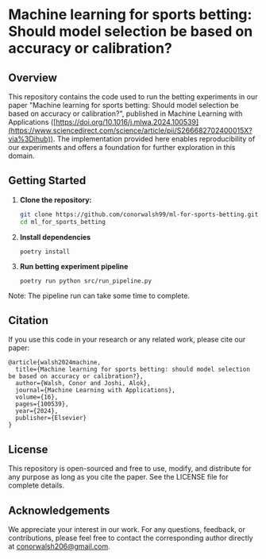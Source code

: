 # Machine learning for sports betting: Should model selection be based on accuracy or calibration?

## Overview

This repository contains the code used to run the betting experiments in our paper "Machine learning for sports betting: Should model selection be based on accuracy or calibration?", published in Machine Learning with Applications ([https://doi.org/10.1016/j.mlwa.2024.100539](https://www.sciencedirect.com/science/article/pii/S266682702400015X?via%3Dihub)). The implementation provided here enables reproducibility of our experiments and offers a foundation for further exploration in this domain.

## Getting Started

1. **Clone the repository:**

   ```bash
   git clone https://github.com/conorwalsh99/ml-for-sports-betting.git
   cd ml_for_sports_betting
    ```
    
2. **Install dependencies**
    ```
    poetry install
    ```
    
3. **Run betting experiment pipeline**
    ```
    poetry run python src/run_pipeline.py
    ```

Note: The pipeline run can take some time to complete.

## Citation
If you use this code in your research or any related work, please cite our paper:
```
@article{walsh2024machine,
  title={Machine learning for sports betting: should model selection be based on accuracy or calibration?},
  author={Walsh, Conor and Joshi, Alok},
  journal={Machine Learning with Applications},
  volume={16},
  pages={100539},
  year={2024},
  publisher={Elsevier}
}
```

## License

This repository is open-sourced and free to use, modify, and distribute for any purpose as long as you cite the paper. See the LICENSE file for complete details.

## Acknowledgements

We appreciate your interest in our work. For any questions, feedback, or contributions, please feel free to contact the corresponding author directly at conorwalsh206@gmail.com.